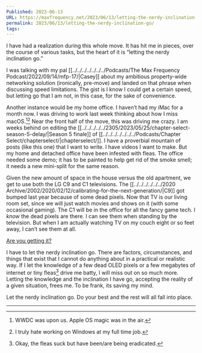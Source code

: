 ```yaml
---
Published: 2023-06-13
URL: https://maxfrequency.net/2023/06/13/letting-the-nerdy-inclination-go/
permalink: 2023/06/13/letting-the-nerdy-inclination-go/
tags: 
---
```

I have had a realization during this whole move. It has hit me in pieces, over the course of various tasks, but the heart of it is “letting the nerdy inclination go.”

I was talking with my pal [[../../../../../../../Podcasts/The Max Frequency Podcast/2022/09/14/mfp-17/|Casey]] about my ambitious property-wide networking solution (ironically, pre-move) and landed on that phrase when discussing speed limitations. The gist is I know I could get a certain speed, but letting go that I am not, in this case, for the sake of convenience.

Another instance would be my home office. I haven’t had my iMac for a month now. I was driving to work last week thinking about how I miss macOS.[^1][^2] Near the front half of the move, this was driving me crazy. I am weeks behind on editing the [[../../../../../2305/2023/05/25/chapter-select-season-5-delay/|Season 5 finale]] of [[../../../../../../../Podcasts/Chapter Select/chapterselect/|chapterselect/]]. I have a proverbial mountain of posts (like this one) that I want to write. I have videos I want to make. But my home and detached office have been infested with fleas. The office needed some demo; it has to be painted to help get rid of the smoke smell; it needs a new mini-split for the same reason.

Given the new amount of space in the house versus the old apartment, we get to use both the LG C9 and C1 televisions. The [[../../../../../../2020 Archive/2002/2020/02/12/calibrating-for-the-next-generation/|C9]] got bumped last year because of some dead pixels. Now that TV is our living room set, since we will just watch movies and shows on it (with some occasional gaming). The C1 will be in the office for all the fancy game tech. I *know* the dead pixels are there. I can see them when standing by the television. But when I am actually watching TV on my couch eight or so feet away, I can’t see them at all.

[Are you getting it?](https://youtube.com/watch?v=MnrJzXM7a6o&t=144)

I have to let the nerdy inclination go. There are factors, circumstances, and things that exist that I cannot do anything about in a practical or realistic way. If I let the knowledge of a few dead OLED pixels or a few megabytes of internet or tiny fleas[^3] drive me batty, I will miss out on so much more. Letting the knowledge and the inclination I have go, accepting the reality of a given situation, frees me. To be frank, its saving my mind.

Let the nerdy inclination go. Do your best and the rest will all fall into place.

---
[^1]: WWDC was upon us. Apple OS magic was in the air.
[^2]: I truly hate working on Windows at my full time job. 
[^3]: Okay, the fleas suck but have been/are being eradicated.